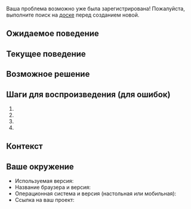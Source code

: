 Ваша проблема возможно уже была зарегистрирована!
Пожалуйста, выполните поиск на [доске](../) перед созданием новой.

## Ожидаемое поведение

<!--- Если вы описываете ошибку, расскажите нам, что должно произойти -->
<!--- Если вы предлагаете изменение/улучшение, расскажите, как это должно работать -->

## Текущее поведение

<!--- Если описываете ошибку, расскажите, что происходит вместо ожидаемого поведения -->
<!--- Если предлагаете изменение/улучшение, объясните разницу с текущим поведением -->

## Возможное решение

<!--- Не обязательно, но предложите исправление/причину ошибки, -->
<!--- или идеи о том, как реализовать дополнение или изменение -->

## Шаги для воспроизведения (для ошибок)

<!--- Предоставьте ссылку на живой пример или однозначный набор шагов -->
<!--- для воспроизведения этой ошибки. Включите код для воспроизведения, если применимо -->

1.
2.
3.
4.

## Контекст

<!--- Как это влияет на вас? Что вы пытаетесь достичь? -->
<!--- Предоставление контекста помогает нам придумать решение, которое наиболее полезно в реальном мире -->

## Ваше окружение

<!--- Включите как можно больше подробностей об окружении, в котором вы столкнулись с ошибкой -->

- Используемая версия:
- Название браузера и версия:
- Операционная система и версия (настольная или мобильная):
- Ссылка на ваш проект:
